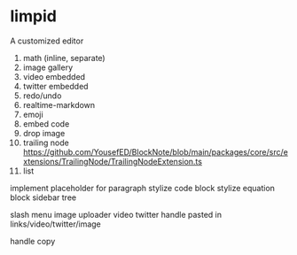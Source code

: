 # limpid
A customized editor

1. math (inline, separate)
2. image gallery
3. video embedded
4. twitter embedded
5. redo/undo
7. realtime-markdown
8. emoji
11. embed code
12. drop image
13. trailing node https://github.com/YousefED/BlockNote/blob/main/packages/core/src/extensions/TrailingNode/TrailingNodeExtension.ts
14. list

implement placeholder for paragraph
stylize code block
stylize equation block
sidebar tree

slash menu
image uploader
video 
twitter
handle pasted in links/video/twitter/image

handle copy
